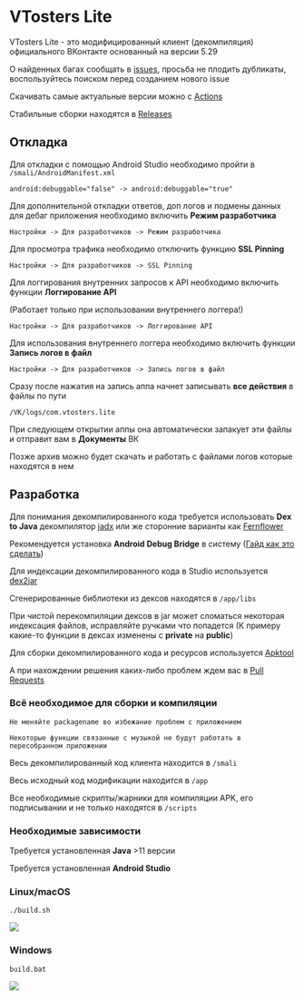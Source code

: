 # VTosters Lite

VTosters Lite - это модифицированный клиент (декомпиляция) официального ВКонтакте основанный на версии 5.29

О найденных багах сообщать в [issues](https://github.com/vtosters/lite/issues), просьба не плодить дубликаты, воспользуйтесь поиском перед созданием нового issue

Скачивать самые актуальные версии можно с [Actions](https://github.com/vtosters/lite/actions)

Стабильные сборки находятся в [Releases](https://github.com/vtosters/lite/releases)

## Откладка

Для откладки с помощью Android Studio необходимо пройти в `/smali/AndroidManifest.xml`
```
android:debuggable="false" -> android:debuggable="true"
```

Для дополнительной откладки ответов, доп логов и подмены данных для дебаг приложения необходимо включить **Режим разработчика**
```
Настройки -> Для разработчиков -> Режим разработчика
```

Для просмотра трафика необходимо отключить функцию **SSL Pinning**

```
Настройки -> Для разработчиков -> SSL Pinning
```

Для логгирования внутренних запросов к API необходимо включить функции **Логгирование API** 

(Работает только при использовании внутреннего логгера!)

```
Настройки -> Для разработчиков -> Логгирование API
```

Для использования внутреннего логгера необходимо включить функции **Запись логов в файл** 
```
Настройки -> Для разработчиков -> Запись логов в файл
```
Сразу после нажатия на запись аппа начнет записывать **все действия** в файлы по пути
```
/VK/logs/com.vtosters.lite
```
При следующем открытии аппы она автоматически запакует эти файлы и отправит вам в **Документы** ВК

Позже архив можно будет скачать и работать с файлами логов которые находятся в нем

## Разработка

Для понимания декомпилированного кода требуется использовать **Dex to Java** декомпилятор [jadx](https://github.com/skylot/jadx) или же сторонние варианты как [Fernflower](https://github.com/fesh0r/fernflower)

Рекомендуется установка **Android Debug Bridge** в систему ([Гайд как это сделать](https://technastic.com/system-wide-adb-fastboot-windows-10))

Для индексации декомпилированного кода в Studio используется [dex2jar](https://github.com/pxb1988/dex2jar)

Сгенерированные библиотеки из дексов находятся в `/app/libs`

При чистой перекомпиляции дексов в jar может сломаться некоторая индексация файлов, исправляйте ручками что попадется (К примеру какие-то функции в дексах изменены с **private** на **public**)

Для сборки декомпилированного кода и ресурсов используется [Apktool](https://github.com/iBotPeaches/Apktool)

А при нахождении решения каких-либо проблем ждем вас в [Pull Requests](https://github.com/vtosters/lite/pulls)

### Всё необходимое для сборки и компиляции

`Не меняйте packagename во избе­жа­ние проблем с приложением`

`Некоторые функции связанные с музыкой не будут работать в пересобранном приложении`

Весь декомпилированный код клиента находится в `/smali`

Весь исходный код модификации находится в `/app`

Все необходимые скрипты/жарники для компиляции APK, его подписывании и не только находятся в `/scripts`

### Необходимые зависимости
Требуется установленная **Java** >11 версии

Требуется установленная **Android Studio**

### Linux/macOS
```
./build.sh
```

![](https://cdn.discordapp.com/attachments/762063967979175946/961657476317581393/unknown.png)


### Windows
```
build.bat
```

![](https://cdn.discordapp.com/attachments/762063967979175946/961682299366309928/unknown.png)